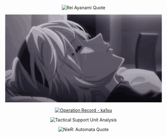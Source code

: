 <div align="center">

<p>
  <img
    src="https://readme-typing-svg.herokuapp.com/?font=JetBrains+Mono&size=16&duration=3000&color=FFFFFF&center=true&vCenter=true&width=400&height=50&lines=Who+am+I%3F;What+am+I%3F;If+I+die%2C+will+I+disappear%3F;If+I+am+replaced%2C+am+I+still+me%3F;Or+am+I+just+an+object%3F"
    alt="Rei Ayanami Quote"
  >
</p>
<p>
  <img src="https://github.com/gnukeith/gnukeith/blob/main/img/2b.gif" alt="2B">
</p>
<p>
  <a href="https://github.com/ka1xu">
    <img src="https://github-readme-stats.vercel.app/api?username=ka1xu&show_icons=true&theme=graywhite&bg_color=000000&text_color=ffffff&icon_color=ffffff&title_color=ffffff&border_color=ffffff" alt="Operation Record - ka1xu">
  </a>
</p>
<p>
  <img src="https://github-readme-activity-graph.vercel.app/graph?username=ka1xu&theme=xcode&bg_color=000000&color=ffffff&line=ffffff&point=ffffff&area=true&hide_border=true" alt="Tactical Support Unit Analysis">
</p>
<p>
  <img src="https://readme-typing-svg.herokuapp.com/?font=JetBrains+Mono&size=16&duration=3000&pause=2000&color=FFFFFF&center=true&vCenter=true&width=800&height=50&repeat=true&lines=[EXECUTING+FINAL+PROTOCOL];.............................;Everything+that+lives+is+designed+to+end;We+are+perpetually+trapped+in+a+never-ending;spiral+of+life+and+death;Is+this+a+curse%3F+Or+some+kind+of+punishment%3F;.............................;[POD_153:+CONSCIOUSNESS+DATA+BACKED+UP];[POD_042:+ARCHIVE+PRESERVATION+COMPLETE];[GLORY+TO+MANKIND]" alt="NieR: Automata Quote">
</p>
</div>
